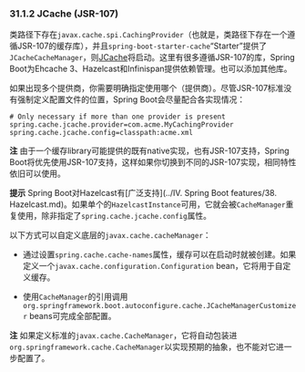 ### 31.1.2 JCache (JSR-107)

类路径下存在`javax.cache.spi.CachingProvider`（也就是，类路径下存在一个遵循JSR-107的缓存库），并且`spring-boot-starter-cache`“Starter”提供了`JCacheCacheManager`，则[JCache](https://jcp.org/en/jsr/detail?id=107)将启动。这里有很多遵循JSR-107的库，Spring Boot为Ehcache 3、Hazelcast和Infinispan提供依赖管理。也可以添加其他库。

如果出现多个提供商，你需要明确指定使用哪个（提供商）。尽管JSR-107标准没有强制定义配置文件的位置，Spring Boot会尽量配合各实现情况：
```properties
# Only necessary if more than one provider is present
spring.cache.jcache.provider=com.acme.MyCachingProvider
spring.cache.jcache.config=classpath:acme.xml
```

**注** 由于一个缓存library可能提供的既有native实现，也有JSR-107支持，Spring Boot将优先使用JSR-107支持，这样如果你切换到不同的JSR-107实现，相同特性依旧可以使用。

**提示** Spring Boot对Hazelcast有[广泛支持](../IV. Spring Boot features/38. Hazelcast.md)。如果单个的`HazelcastInstance`可用，它就会被`CacheManager`重复使用，除非指定了`spring.cache.jcache.config`属性。

以下方式可以自定义底层的`javax.cache.cacheManager`：

* 通过设置`spring.cache.cache-names`属性，缓存可以在启动时就被创建。如果定义一个`javax.cache.configuration.Configuration` bean，它将用于自定义缓存。

* 使用`CacheManager`的引用调用`org.springframework.boot.autoconfigure.cache.JCacheManagerCustomizer` beans可完成全部配置。

**注** 如果定义标准的`javax.cache.CacheManager`，它将自动包装进`org.springframework.cache.CacheManager`以实现预期的抽象，也不能对它进一步配置了。

